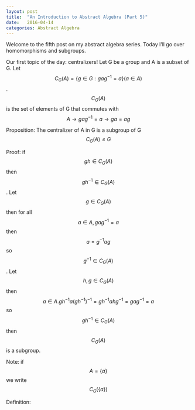 ```yaml
---
layout: post
title:  "An Introduction to Abstract Algebra (Part 5)"
date:   2016-04-14
categories: Abstract Algebra
---
```


Welcome to the fifth post on my abstract algebra series. Today I’ll go over homomorphisms and subgroups.

Our first topic of the day: centralizers! Let G be a group and A is a subset of G. Let $$C_G(A) = \{ g \in G: gag^{-1}=a\} (a \in A)$$. $$C_G(A)$$ is the set of elements of G that commutes with $$A \rightarrow gag^{-1} = a \rightarrow ga = ag$$ 

Proposition: The centralizer of A in G is a subgroup of G $$C_G(A) \leq G$$ 

Proof: if $$gh \in C_G(A)$$ then $$gh^{-1} \in C_G(A)$$. Let $$g \in C_G(A)$$ then for all $$a \in A, gag^{-1} = a$$ then $$a = g^{-1}ag$$ so $$g^{-1} \in C_G(A)$$. Let $$h, g \in C_G(A)$$ then $$a \in A. gh^{-1}a(gh^{-1})^{-1} = gh^{-1}ahg^{-1} = gag^{-1} = a$$ so $$gh^{-1} \in C_G(A)$$ then $$C_G(A)$$ is a subgroup. 

Note: if $$A = \{a\}$$ we write $$C_G(\{a\})$$

Definition: 
